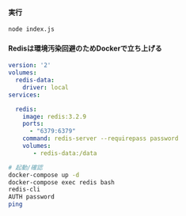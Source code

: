 #### 実行
```bash
node index.js
```
#### Redisは環境汚染回避のためDockerで立ち上げる
```yaml
version: '2'
volumes:
  redis-data:
    driver: local
services:

  redis:
    image: redis:3.2.9
    ports:
      - "6379:6379"
    command: redis-server --requirepass password
    volumes:
       - redis-data:/data
```
```bash
# 起動/確認
docker-compose up -d
docker-compose exec redis bash
redis-cli
AUTH password
ping
```